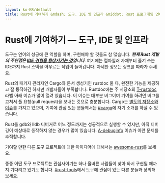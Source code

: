 ```yaml
---
layout: ko-KR/default
title: Rust에 기여하기 &mdash; 도구, IDE 및 인프라 &middot; Rust 프로그래밍 언어
---
```


# Rust에 기여하기 &mdash; 도구, IDE 및 인프라

도구는 언어의 성공에 큰 역할을 하며, 구현해야 할 것들도 참 많습니다.
***현재 Rust 개발의 주안점은 [IDE 경험을 향상시키는 것][ides]입니다***.
여기에는 컴파일러 자체부터 즐겨 쓰는 IDE까지 Rust 스택을 아우르는 작업이 들어갑니다.
자세한 정보는 링크를 따라가 주세요.

Rust의 패키지 관리자인 Cargo와 문서 생성기인 rustdoc 둘 다,
완전한 기능을 제공하고 잘 동작하긴 하지만 개발자들이 부족합니다.
Rustdoc에는 주 저장소의 [T-rustdoc] 라벨 아래 이슈가 많이 열려 있습니다.
이 이슈는 대부분 버그이며 기여를 하려면 버그를 고쳐서
풀 요청(pull request)을 보내는 것으로 충분합니다.
Cargo는 [별도의 저장소와 이슈][Cargo]를 가지고 있으며,
기여에 관심 있는 분들께서는 [#cargo]에 자기 소개를 하실 수 있습니다.

Rust를 gdb와 lldb 디버거로 어느 정도까지는 성공적으로 실행할 수 있지만,
아직 디버깅이 예상대로 동작하지 않는 경우가 많이 있습니다.
[A-debuginfo] 이슈가 이런 문제를 추적합니다.

기여할 만한 다른 도구 프로젝트에 대한 아이디어에 대해서는 [awesome-rust]를 보세요.

종종 어떤 도구 프로젝트는 관심사이기는 하나
올바른 사람들이 찾아 와서 구현될 때까지 기다리고 있기도 합니다.
[#rust-tools]에서 도구에 관심이 있는 다른 분들과 상의해 보세요.

[#cargo]: https://kiwiirc.com/nextclient/#ircs://irc.mozilla.org:6697/#rustc?nick=rustacean??
[#rust-tools]: https://kiwiirc.com/nextclient/#ircs://irc.mozilla.org:6697/#rust-tools?nick=rustacean??
[A-debuginfo]: https://github.com/rust-lang/rust/issues?q=is%3Aopen+is%3Aissue+label%3AA-debuginfo
[T-rustdoc]: https://github.com/rust-lang/rust/issues?q=is%3Aopen+is%3Aissue+label%3AT-rustdoc
[Cargo]: https://github.com/rust-lang/cargo/issues
[awesome-rust]: https://github.com/kud1ing/awesome-rust
[ides]: https://forge.rust-lang.org/ides.html
